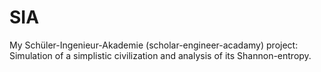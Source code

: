 # SIA
My Schüler-Ingenieur-Akademie (scholar-engineer-acadamy) project: Simulation of a simplistic civilization and analysis of its Shannon-entropy.